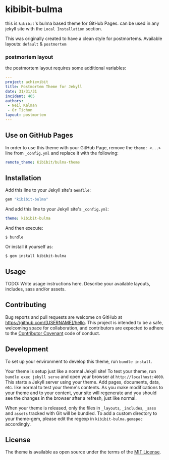 # kibibit-bulma

this is `kibibit`'s bulma based theme for GitHub Pages. can be used in any jekyll site with the `Local Installation` section.

This was originally created to have a clean style for postmortems. Available layouts: `default` & `postmortem`

### postmortem layout

the postmortem layout requires some additional variables:
```yml
---
project: achievibit
title: Postmortem Theme for Jekyll
date: 31/31/31
incident: 465
authors:
 - Neil Kalman
 - Or Tichon
layout: postmortem
---
```

## Use on GitHub Pages

In order to use this theme with your GitHub Page, remove the `theme: <...>` line from `_config.yml` and replace it with the following:
```yml
remote_theme: Kibibit/bulma-theme
```


## Installation

Add this line to your Jekyll site's `Gemfile`:

```ruby
gem "kibibit-bulma"
```

And add this line to your Jekyll site's `_config.yml`:

```yaml
theme: kibibit-bulma
```

And then execute:

    $ bundle

Or install it yourself as:

    $ gem install kibibit-bulma

## Usage

TODO: Write usage instructions here. Describe your available layouts, includes, sass and/or assets.

## Contributing

Bug reports and pull requests are welcome on GitHub at https://github.com/[USERNAME]/hello. This project is intended to be a safe, welcoming space for collaboration, and contributors are expected to adhere to the [Contributor Covenant](http://contributor-covenant.org) code of conduct.

## Development

To set up your environment to develop this theme, run `bundle install`.

Your theme is setup just like a normal Jekyll site! To test your theme, run `bundle exec jekyll serve` and open your browser at `http://localhost:4000`. This starts a Jekyll server using your theme. Add pages, documents, data, etc. like normal to test your theme's contents. As you make modifications to your theme and to your content, your site will regenerate and you should see the changes in the browser after a refresh, just like normal.

When your theme is released, only the files in `_layouts`, `_includes`, `_sass` and `assets` tracked with Git will be bundled.
To add a custom directory to your theme-gem, please edit the regexp in `kibibit-bulma.gemspec` accordingly.

## License

The theme is available as open source under the terms of the [MIT License](https://opensource.org/licenses/MIT).


